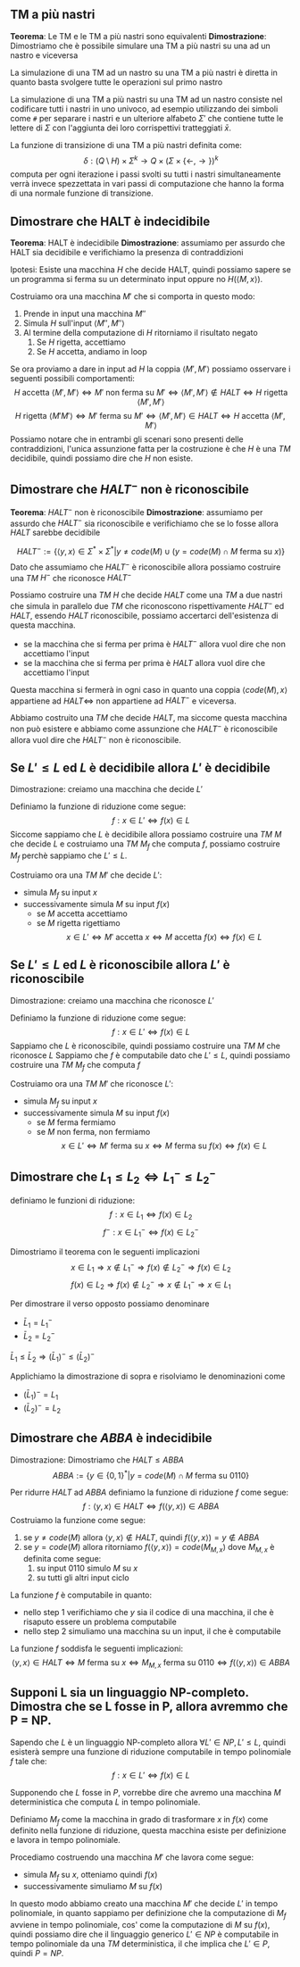 ## TM a più nastri
**Teorema**: Le TM e le TM a più nastri sono equivalenti
**Dimostrazione**: Dimostriamo che è possibile simulare una TM a più nastri su una ad un nastro e viceversa

La simulazione di una TM ad un nastro su una TM a più nastri è diretta in quanto basta svolgere tutte le operazioni sul primo nastro

La simulazione di una TM a più nastri su una TM ad un nastro consiste nel codificare tutti i nastri in uno univoco, ad esempio utilizzando dei simboli come `#` per separare i nastri e un ulteriore alfabeto $\Sigma'$ che contiene tutte le lettere di $\Sigma$ con l'aggiunta dei loro corrispettivi tratteggiati $\bar x$.

La funzione di transizione di una TM a più nastri definita come:
$$\delta: (Q \setminus H) \times \Sigma^k \rightarrow Q \times (\Sigma \times \{ \leftarrow, \rightarrow\})^k$$
computa per ogni iterazione i passi svolti su tutti i nastri simultaneamente verrà invece spezzettata in vari passi di computazione che hanno la forma di una normale funzione di transizione.
## Dimostrare che HALT è indecidibile
**Teorema**: HALT è indecidibile
**Dimostrazione**: assumiamo per assurdo che HALT sia decidibile e verifichiamo la presenza di contraddizioni

Ipotesi: Esiste una macchina $H$ che decide HALT, quindi possiamo sapere se un programma si ferma su un determinato input oppure no $H(\langle M, x \rangle)$.

Costruiamo ora una macchina $M'$ che si comporta in questo modo:
1. Prende in input una macchina $M''$ 
2. Simula $H$ sull'input $\langle M'', M'' \rangle$
3. Al termine della computazione di $H$ ritorniamo il risultato negato
	1. Se $H$ rigetta, accettiamo
	2. Se $H$ accetta, andiamo in loop

Se ora proviamo a dare in input ad $H$ la coppia $\langle M', M' \rangle$ possiamo osservare i seguenti possibili comportamenti:
$$H \text{ accetta } \langle M',M'\rangle \iff  M' \text{ non ferma su } M' \iff \langle M', M' \rangle \not \in HALT \iff H \text{ rigetta } \langle M', M' \rangle$$$$H \text{ rigetta } \langle M' M' \rangle \iff M' \text{ ferma su } M' \iff \langle M',M' \rangle \in HALT \iff H \text{ accetta } \langle M', M' \rangle$$
Possiamo notare che in entrambi gli scenari sono presenti delle contraddizioni, l'unica assunzione fatta per la costruzione è che $H$ è una $TM$ decidibile, quindi possiamo dire che $H$ non esiste.
## Dimostrare che $HALT^-$ non è riconoscibile
**Teorema**: $HALT^-$ non è riconoscibile
**Dimostrazione**: assumiamo per assurdo che $HALT^-$ sia riconoscibile e verifichiamo che se lo fosse allora $HALT$ sarebbe decidibile

$$HALT^- := \{ \langle y,x \rangle \in  \Sigma^* \times \Sigma^* | y \ne code(M) \cup (y=code(M) \cap M \text{ ferma su } x)\}$$
Dato che assumiamo che $HALT^-$ è riconoscibile allora possiamo costruire una $TM$ $H^-$ che riconosce $HALT^-$

Possiamo costruire una $TM$ $H$ che decide $HALT$ come una $TM$ a due nastri che simula in parallelo due $TM$ che riconoscono rispettivamente $HALT^-$ ed $HALT$, essendo $HALT$ riconoscibile, possiamo accertarci dell'esistenza di questa macchina.
- se la macchina che si ferma per prima è $HALT^-$ allora vuol dire che non accettiamo l'input
- se la macchina che si ferma per prima è $HALT$ allora vuol dire che accettiamo l'input

Questa macchina si fermerà in ogni caso in quanto una coppia $\langle code(M), x \rangle$ appartiene ad $HALT \iff$ non appartiene ad $HALT^-$ e viceversa.

Abbiamo costruito una $TM$ che decide $HALT$, ma siccome questa macchina non può esistere e abbiamo come assunzione che $HALT^-$ è riconoscibile allora vuol dire che $HALT^-$ non è riconoscibile.
## Se $L' \le L$ ed $L$ è decidibile allora $L'$ è decidibile
Dimostrazione: creiamo una macchina che decide $L'$

Definiamo la funzione di riduzione come segue:
$$f: x \in L' \iff f(x) \in L$$
Siccome sappiamo che $L$ è decidibile allora possiamo costruire una $TM$ $M$ che decide $L$ e costruiamo una $TM$ $M_f$ che computa $f$, possiamo costruire $M_f$ perchè sappiamo che $L' \le L$.

Costruiamo ora una $TM$ $M'$ che decide $L'$:
- simula $M_f$ su input $x$
- successivamente simula $M$ su input $f(x)$
	- se $M$ accetta accettiamo
	- se $M$ rigetta rigettiamo
$$x \in L' \iff M' \text{ accetta } x \iff M \text{ accetta } f(x) \iff f(x ) \in L$$
## Se $L' \le L$ ed $L$ è riconoscibile allora $L'$ è riconoscibile
Dimostrazione: creiamo una macchina che riconosce $L'$ 

Definiamo la funzione di riduzione come segue:
$$f: x \in L' \iff f(x) \in L$$
Sappiamo che $L$ è riconoscibile, quindi possiamo costruire una $TM$ $M$ che riconosce $L$
Sappiamo che $f$ è computabile dato che $L' \le L$, quindi possiamo costruire una $TM$ $M_f$ che computa $f$

Costruiamo ora una $TM$ $M'$ che riconosce $L'$:
- simula $M_f$ su input $x$
- successivamente simula $M$ su input $f(x)$
	- se $M$ ferma fermiamo
	- se $M$ non ferma, non fermiamo
$$x \in L' \iff M' \text{ ferma su } x \iff M \text{ ferma su } f(x) \iff f(x ) \in L$$
## Dimostrare che $L_1 \le L_2 \iff L_1^- \le L_2^-$ 

definiamo le funzioni di riduzione:
$$f: x \in L_1 \iff f(x) \in L_2$$
$$f^-: x\in L_1^- \iff f(x) \in L_2^- $$

Dimostriamo il teorema con le seguenti implicazioni
$$x \in L_1 \Rightarrow x \not \in L_1^- \Rightarrow f(x) \not \in L_2^- \Rightarrow f(x) \in L_2$$
$$f(x) \in L_2 \Rightarrow f(x) \not \in L_2^- \Rightarrow x \not \in L_1^- \Rightarrow x \in L_1$$

Per dimostrare il verso opposto possiamo denominare
- $\bar L_1 = L_1^-$
- $\bar L_2 = L_2^-$ 

$\bar L_1 \le \bar L_2 \Rightarrow (\bar L_1)^- \le (\bar L_2)^-$ 

Applichiamo la dimostrazione di sopra e risolviamo le denominazioni come
- $(\bar L_1)^- = L_1$
- $(\bar L_2)^- = L_2$

## Dimostrare che $ABBA$ è indecidibile
Dimostrazione: Dimostriamo che $HALT \le ABBA$
$$ABBA := \{ y \in \{0,1\}^* | y=code(M) \cap M \text{ ferma su } 0110\}$$

Per ridurre $HALT$ ad $ABBA$ definiamo la funzione di riduzione $f$ come segue:
$$f: \langle y,x\rangle \in HALT \iff f(\langle y,x \rangle) \in ABBA$$
Costruiamo la funzione come segue:
1. se $y \ne code(M)$ allora $\langle y,x \rangle \not \in HALT$, quindi $f(\langle y,x \rangle)=y \not \in ABBA$ 
2. se $y=code(M)$ allora ritorniamo $f(\langle y,x \rangle)=code(M_{M,x})$ dove $M_{M,x}$ è definita come segue:
	1. su input $0110$ simulo $M$ su $x$
	2. su tutti gli altri input ciclo

La funzione $f$ è computabile in quanto:
- nello step 1 verifichiamo che $y$ sia il codice di una macchina, il che è risaputo essere un problema computabile
- nello step 2 simuliamo una macchina su un input, il che è computabile

La funzione $f$ soddisfa le seguenti implicazioni:
$$\langle y,x \rangle \in HALT \iff M \text{ ferma su } x \iff M_{M,x} \text{ ferma su } 0110 \iff f(\langle y,x \rangle) \in ABBA$$
## Supponi L sia un linguaggio NP-completo. Dimostra che se L fosse in P, allora avremmo che P = NP.

Sapendo che $L$ è un linguaggio NP-completo allora $\forall L' \in NP, L' \le L$, quindi esisterà sempre una funzione di riduzione computabile in tempo polinomiale $f$ tale che:
$$f:x\in L' \iff f(x) \in L$$

Supponendo che $L$ fosse in $P$, vorrebbe dire che avremo una macchina $M$ deterministica che computa $L$ in tempo polinomiale.

Definiamo $M_f$ come la macchina in grado di trasformare $x$ in $f(x)$ come definito nella funzione di riduzione, questa macchina esiste per definizione e lavora in tempo polinomiale.

Procediamo costruendo una macchina $M'$ che lavora come segue:
- simula $M_f$ su $x$, otteniamo quindi $f(x)$
- successivamente simuliamo $M$ su $f(x)$

In questo modo abbiamo creato una macchina $M'$ che decide $L'$ in tempo polinomiale, in quanto sappiamo per definizione che la computazione di $M_f$ avviene in tempo polinomiale, cos' come la computazione di $M$ su $f(x)$, quindi possiamo dire che il linguaggio generico $L' \in NP$ è computabile in tempo polinomiale da una $TM$ deterministica, il che implica che $L' \in P$, quindi $P=NP$.